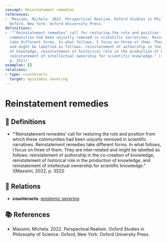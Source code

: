 ```yaml
---
concept: Reinstatement remedies
references:
- 'Massimi, Michela. 2022. Perspectival Realism. Oxford Studies in Philosophy of Science.
  Oxford, New York: Oxford University Press.'
definitions:
- '"‘Reinstatement remedies’ call for restoring the role and position from which these
  communities had been unjustly removed in scientific narratives. Reinstatement remedies
  take different forms. In what follows, I focus on three of them. They are inter-related
  and might be labelled as follows: reinstatement of authorship in the co-creation
  of knowledge, reinstatement of historical role in the production of knowledge, and
  reinstatement of intellectual ownership for scientific knowledge." ([Massimi, 2022,
  p. 352])'
examples: []
relations:
- type: counteracts
  target: epistemic severing
---
```


# Reinstatement remedies

## 📖 Definitions

- "‘Reinstatement remedies’ call for restoring the role and position from which these communities had been unjustly removed in scientific narratives. Reinstatement remedies take different forms. In what follows, I focus on three of them. They are inter-related and might be labelled as follows: reinstatement of authorship in the co-creation of knowledge, reinstatement of historical role in the production of knowledge, and reinstatement of intellectual ownership for scientific knowledge." ([Massimi, 2022, p. 352])

## 🔗 Relations

- **counteracts**: [epistemic severing](./epistemic-severing.md)

## 📚 References

- Massimi, Michela. 2022. Perspectival Realism. Oxford Studies in Philosophy of Science. Oxford, New York: Oxford University Press.
